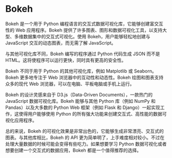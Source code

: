 # Bokeh
Bokeh 是一个用于 Python 编程语言的交互式数据可视化库，它能够创建富交互性的 Web 应用程序。Bokeh 提供了许多图表、图形和数据可视化工具，以支持大型、多维数据集中的交互式可视化。使用 Bokeh，用户能够轻松地创建与 JavaScript 交互的动态图表，而无需了解 JavaScript。

与其他可视化库不同，Bokeh 编写的程序通过 Python 代码生成 JSON 而不是 HTML。这将使程序可以运行更快，同时具有更高的安全性。

Bokeh 不同于用于 Python 的其他可视化库，例如 Matplotlib 或 Seaborn。Bokeh 更多地专注于 Web 浏览器中的互动性和动态性。Bokeh 绘图和图表支持众多的现代 Web 浏览器，可以在电脑、平板电脑或手机上运行。

Bokeh 的设计灵感来自于 D3.js（Data-Driven Documents），一款热门的 JavaScript 数据可视化库。Bokeh 能够与其他 Python 库（例如 NumPy 和 Pandas）以及大多数的 Python Web 框架（例如 Flask 和 Django）一起实现工作，这使得用户能够使用 Python 的所有强大功能来创建交互式、高性能的数据可视化应用程序。

总的来说，Bokeh 的可视化效果是非常出色的，它能够生成非常漂亮、交互式的图表。与其他库相比，Bokeh 的 API 更为简单明了，上手难度相对较小。不过在处理大量数据的时候可能会变得有些吃力。如果想要学习 Python 数据可视化或者想要创建一个交互式的数据应用，Bokeh 都是一个值得推荐的选择。